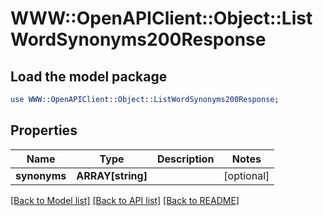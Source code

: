 # WWW::OpenAPIClient::Object::ListWordSynonyms200Response

## Load the model package
```perl
use WWW::OpenAPIClient::Object::ListWordSynonyms200Response;
```

## Properties
Name | Type | Description | Notes
------------ | ------------- | ------------- | -------------
**synonyms** | **ARRAY[string]** |  | [optional] 

[[Back to Model list]](../README.md#documentation-for-models) [[Back to API list]](../README.md#documentation-for-api-endpoints) [[Back to README]](../README.md)



